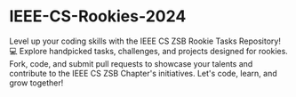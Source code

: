 # IEEE-CS-Rookies-2024
Level up your coding skills with the IEEE CS ZSB Rookie Tasks Repository! 💻 Explore handpicked tasks, challenges, and projects designed for rookies. Fork, code, and submit pull requests to showcase your talents and contribute to the IEEE CS ZSB Chapter's initiatives. Let's code, learn, and grow together!
